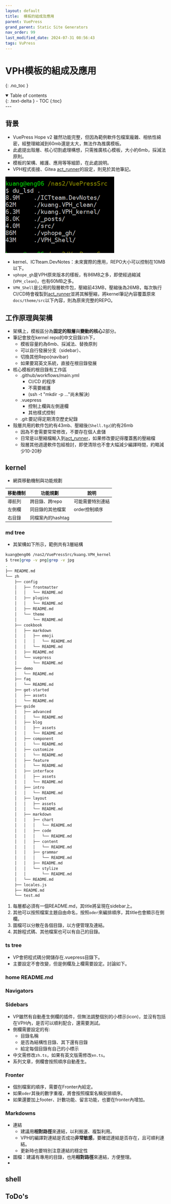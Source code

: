 ```yaml
---
layout: default
title:  模板的組成及應用
parent: VuePress
grand_parent: Static Site Generators
nav_order: 99
last_modified_date: 2024-07-31 08:56:43
tags: VuPress
---
```


#  VPH模板的組成及應用
{: .no_toc }

<details open markdown="block">
  <summary>
    Table of contents
  </summary>
  {: .text-delta }
- TOC
{:toc}
</details>
---

## 背景

- VuePress Hope v2 雖然功能完整，但因為範例軟件包檔案龐雜、相依性綿密，經整理縮減到60mb還是太大，無法作為推廣模板。
- 此處提出殼層、核心切割處理構想，只需推廣核心模板，大小約6mb，採減法原則。
- 模板的架構、維護、應用等等細節，在此處說明。
- VPH程式銜接、Gitea [act_runner](./act_runner.md)的設定，則見於其他筆記。

![VPH模板的容量](pngs/2024-07-31-08-17-25.png)

- kernel、ICTteam.DevNotes：未來實際的應用，REPO大小可以控制在10MB以下。
- `vphope_gh`是VPH原來版本的樣板，有86MB之多，即使經過縮減(`VPH_clean`)，也有60MB之多。
- `VPH_Shell`是公用的殼層軟件包，壓縮前43MB，壓縮後為26MB，每次執行CI/CD時會複製到[act_runner](./act_runner.md)並將其解壓縮，將kernel筆記內容覆蓋原來`docs/theme/src`以下內容，則為原來完整的REPO。

## 工作原理與架構

- 架構上，模板區分為**固定的殼層**與**變動的核心**2部分。
- 筆記會放在kernel repo的中文目錄/zh下，
  - 模板容量約為6mb、採減法、替換原則
  - 可以自行發展分支（sidebar）、
  - 切換其他Repo(navibar)
  - 如果要寫英文系統，直接在根目錄發展
- 核心模板的根目錄有工作區
  - .github/workflows/main.yml
    - CI/CD 的程序
    - 不需要維護
    - (ssh -t "mkdir -p ..."尚未解決)
  - .vuepress
    - 控制上欄與左側邊欄
    - 其他樣式控制
  - .git:要記得定期清空歷史紀錄
- 殼層共用的軟件包約有43mb、壓縮後(`Shell.tgz`)約有26mb
  - 因為不會需要常常修改，不要存在個人倉儲
  - 日常是以壓縮檔輸入到[act_runner](./act_runner.md)，如果修改要記得覆蓋舊的壓縮檔
  - 殼層其他週邊軟件包經檢討，即使清除也不會大幅減少編譯時間，約略減少10-20秒

## kernel

- 網頁移動機制與功能規劃

移動機制|功能規劃|說明
-|-|-
導航列|跨目錄、跨repo|可能需要特別連結
左側欄|同目錄的其他檔案|order控制順序
右目錄|同檔案內的hashtag|


### md tree

- 其架構如下所示，範例共有3層結構

```bash
kuang@eng06 /nas2/VuePressSrc/kuang.VPH_kernel
$ tree|grep -v png|grep -v jpg
.
├── README.md
└── zh
    ├── config
    │   ├── frontmatter
    │   │   └── README.md
    │   ├── plugins
    │   │   └── README.md
    │   ├── README.md
    │   └── theme
    │       └── README.md
    ├── cookbook
    │   ├── markdown
    │   │   ├── emoji
    │   │   │   └── README.md
    │   │   └── README.md
    │   ├── README.md
    │   └── vuepress
    │       └── README.md
    ├── demo
    │   └── README.md
    ├── faq
    │   └── README.md
    ├── get-started
    │   ├── assets
    │   └── README.md
    ├── guide
    │   ├── advanced
    │   │   └── README.md
    │   ├── blog
    │   │   ├── assets
    │   │   └── README.md
    │   ├── component
    │   │   └── README.md
    │   ├── customize
    │   │   └── README.md
    │   ├── feature
    │   │   └── README.md
    │   ├── interface
    │   │   ├── assets
    │   │   └── README.md
    │   ├── intro
    │   │   └── README.md
    │   ├── layout
    │   │   ├── assets
    │   │   └── README.md
    │   ├── markdown
    │   │   ├── chart
    │   │   │   └── README.md
    │   │   ├── code
    │   │   │   └── README.md
    │   │   ├── content
    │   │   │   └── README.md
    │   │   ├── grammar
    │   │   │   └── README.md
    │   │   ├── README.md
    │   │   └── stylize
    │   │       └── README.md
    │   └── README.md
    ├── locales.js
    ├── README.md
    └── test.md
```

1. 每層都必須有一個README.md，其title將呈現在sidebar上。
2. 其他可以按照檔案主題自由命名，按照`oder`來編排順序，其title也會顯示在側欄。
3. 圖檔可以分散在各個目錄，以方便管理及連結。
4. 其餘程式碼、其他檔案也可以有自己的目錄。

### ts tree 

- VP會把程式碼分開儲存在.vuepress目錄下。
- 主要設定不會改變，但是側欄及上欄需要設定。討論如下。

### home README.md

### Navigators

### Sidebars

- VP雖然有自動產生側欄的插件，但無法調整個別的小標示(icon)，並沒有包括在VPH內，是否可以順利配合，還需要測試。
- 側欄需要設定的有:
  - 目錄名稱
  - 是否為結構性目錄、其下還有目錄
  - 給定每個目錄有自己的小標示
- 中文需修改`zh.ts`，如果有英文版需修改`en.ts`。
- 系列文章，側欄會按照順序自動產生。

### Fronter

- 個別檔案的順序，需要在Fronter內給定。
- 如果`oder`其後的數字重複，將會按照檔案名稱安排順序。
- 如果還要加上footer、計數功能、留言功能，也要在fronter內增加。

### Markdowns

- 連結
  - 建議用**相對路徑**來連結，以利搬運、複製利用。
  - VPH的編譯對連結是否成功**非常敏感**，要確認連結是否存在，且可順利連結。
  - 更新時也要特別注意連結的穩定性
- 圖檔：建議有專用的目錄，也用**相對路徑**來連結，方便整理。
- 

## shell

 

## ToDo's


